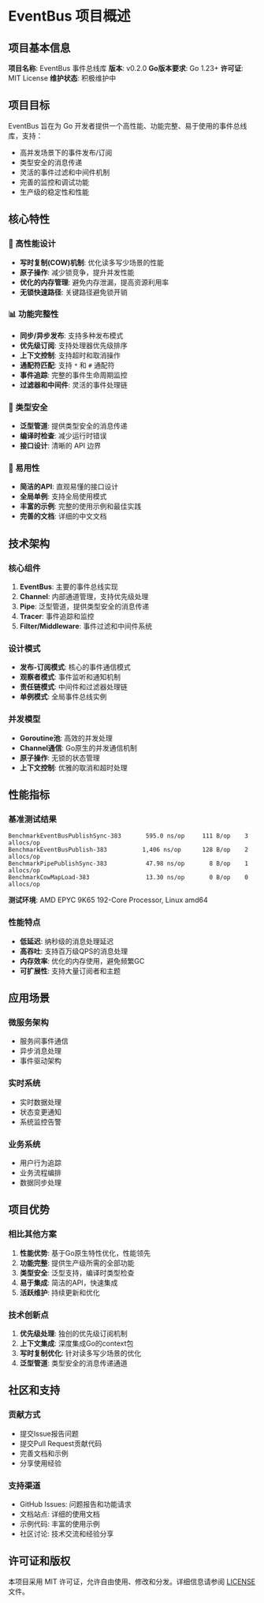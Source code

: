 # EventBus 项目概述

## 项目基本信息

**项目名称**: EventBus 事件总线库
**版本**: v0.2.0
**Go版本要求**: Go 1.23+
**许可证**: MIT License
**维护状态**: 积极维护中  

## 项目目标

EventBus 旨在为 Go 开发者提供一个高性能、功能完整、易于使用的事件总线库，支持：

- 高并发场景下的事件发布/订阅
- 类型安全的消息传递
- 灵活的事件过滤和中间件机制
- 完善的监控和调试功能
- 生产级的稳定性和性能

## 核心特性

### 🚀 高性能设计
- **写时复制(COW)机制**: 优化读多写少场景的性能
- **原子操作**: 减少锁竞争，提升并发性能
- **优化的内存管理**: 避免内存泄漏，提高资源利用率
- **无锁快速路径**: 关键路径避免锁开销

### 📊 功能完整性
- **同步/异步发布**: 支持多种发布模式
- **优先级订阅**: 支持处理器优先级排序
- **上下文控制**: 支持超时和取消操作
- **通配符匹配**: 支持 `*` 和 `#` 通配符
- **事件追踪**: 完整的事件生命周期监控
- **过滤器和中间件**: 灵活的事件处理链

### 🎯 类型安全
- **泛型管道**: 提供类型安全的消息传递
- **编译时检查**: 减少运行时错误
- **接口设计**: 清晰的 API 边界

### 🔧 易用性
- **简洁的API**: 直观易懂的接口设计
- **全局单例**: 支持全局使用模式
- **丰富的示例**: 完整的使用示例和最佳实践
- **完善的文档**: 详细的中文文档

## 技术架构

### 核心组件

1. **EventBus**: 主要的事件总线实现
2. **Channel**: 内部通道管理，支持优先级处理
3. **Pipe**: 泛型管道，提供类型安全的消息传递
4. **Tracer**: 事件追踪和监控
5. **Filter/Middleware**: 事件过滤和中间件系统

### 设计模式

- **发布-订阅模式**: 核心的事件通信模式
- **观察者模式**: 事件监听和通知机制
- **责任链模式**: 中间件和过滤器处理链
- **单例模式**: 全局事件总线实例

### 并发模型

- **Goroutine池**: 高效的并发处理
- **Channel通信**: Go原生的并发通信机制
- **原子操作**: 无锁的状态管理
- **上下文控制**: 优雅的取消和超时处理

## 性能指标

### 基准测试结果
```text
BenchmarkEventBusPublishSync-383       595.0 ns/op     111 B/op    3 allocs/op
BenchmarkEventBusPublish-383          1,406 ns/op      128 B/op    2 allocs/op
BenchmarkPipePublishSync-383           47.98 ns/op       8 B/op    1 allocs/op
BenchmarkCowMapLoad-383                13.30 ns/op       0 B/op    0 allocs/op
```

**测试环境**: AMD EPYC 9K65 192-Core Processor, Linux amd64

### 性能特点
- **低延迟**: 纳秒级的消息处理延迟
- **高吞吐**: 支持百万级QPS的消息处理
- **内存效率**: 优化的内存使用，避免频繁GC
- **可扩展性**: 支持大量订阅者和主题

## 应用场景

### 微服务架构
- 服务间事件通信
- 异步消息处理
- 事件驱动架构

### 实时系统
- 实时数据处理
- 状态变更通知
- 系统监控告警

### 业务系统
- 用户行为追踪
- 业务流程编排
- 数据同步处理

## 项目优势

### 相比其他方案
1. **性能优势**: 基于Go原生特性优化，性能领先
2. **功能完整**: 提供生产级所需的全部功能
3. **类型安全**: 泛型支持，编译时类型检查
4. **易于集成**: 简洁的API，快速集成
5. **活跃维护**: 持续更新和优化

### 技术创新点
1. **优先级处理**: 独创的优先级订阅机制
2. **上下文集成**: 深度集成Go的context包
3. **写时复制优化**: 针对读多写少场景的优化
4. **泛型管道**: 类型安全的消息传递通道

## 社区和支持

### 贡献方式
- 提交Issue报告问题
- 提交Pull Request贡献代码
- 完善文档和示例
- 分享使用经验

### 支持渠道
- GitHub Issues: 问题报告和功能请求
- 文档站点: 详细的使用文档
- 示例代码: 丰富的使用示例
- 社区讨论: 技术交流和经验分享

## 许可证和版权

本项目采用 MIT 许可证，允许自由使用、修改和分发。详细信息请参阅 [LICENSE](../LICENSE) 文件。
